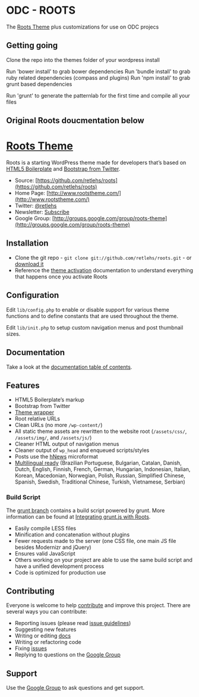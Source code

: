 # ODC - ROOTS

The [Roots Theme](http://www.rootstheme.com/) plus customizations for use on ODC projecs

## Getting going
Clone the repo into the themes folder of your wordpress install

Run 'bower install' to grab bower dependencies
Run 'bundle install' to grab ruby related dependencies (compass and plugins)
Run 'npm install' to grab grunt based dependencies

Run 'grunt' to generate the patternlab for the first time and compile all your files


Original Roots doucmentation below
---
# [Roots Theme](http://www.rootstheme.com/)

Roots is a starting WordPress theme made for developers that’s based on
[HTML5 Boilerplate](http://html5boilerplate.com/) and [Bootstrap from Twitter](http://twitter.github.com/bootstrap/).

* Source: [https://github.com/retlehs/roots](https://github.com/retlehs/roots)
* Home Page: [http://www.rootstheme.com/](http://www.rootstheme.com/)
* Twitter: [@retlehs](https://twitter.com/retlehs)
* Newsletter: [Subscribe](http://www.rootstheme.com/subscribe/)
* Google Group: [http://groups.google.com/group/roots-theme](http://groups.google.com/group/roots-theme)

## Installation

* Clone the git repo - `git clone git://github.com/retlehs/roots.git` - or [download it](https://github.com/retlehs/roots/zipball/master)
* Reference the [theme activation](doc/activation.md) documentation to understand
everything that happens once you activate Roots

## Configuration

Edit `lib/config.php` to enable or disable support for various theme functions
and to define constants that are used throughout the theme.

Edit `lib/init.php` to setup custom navigation menus and post thumbnail sizes.

## Documentation

Take a look at the [documentation table of contents](doc/TOC.md).

## Features

* HTML5 Boilerplate’s markup
* Bootstrap from Twitter
* [Theme wrapper](doc/wrapper.md)
* Root relative URLs
* Clean URLs (no more `/wp-content/`)
* All static theme assets are rewritten to the website root (`/assets/css/`,
`/assets/img/`, and `/assets/js/`)
* Cleaner HTML output of navigation menus
* Cleaner output of `wp_head` and enqueued scripts/styles
* Posts use the [hNews](http://microformats.org/wiki/hnews) microformat
* [Multilingual ready](http://www.rootstheme.com/wpml/) (Brazilian Portuguese,
Bulgarian, Catalan, Danish, Dutch, English, Finnish, French, German, Hungarian,
Indonesian, Italian, Korean, Macedonian, Norwegian, Polish, Russian, Simplified
Chinese, Spanish, Swedish, Traditional Chinese, Turkish, Vietnamese, Serbian)

### Build Script

The [grunt branch](https://github.com/retlehs/roots/tree/grunt) contains a build
script powered by grunt. More information can be found at [Integrating grunt.js with Roots](http://benword.com/integrating-grunt-js-with-roots/).

* Easily compile LESS files
* Minification and concatenation without plugins
* Fewer requests made to the server (one CSS file, one main JS file besides
Modernizr and jQuery)
* Ensures valid JavaScript
* Others working on your project are able to use the same build script and have
a unified development process
* Code is optimized for production use

## Contributing

Everyone is welcome to help [contribute](CONTRIBUTING.md) and improve this project.
There are several ways you can contribute:

* Reporting issues (please read [issue guidelines](https://github.com/necolas/issue-guidelines))
* Suggesting new features
* Writing or editing [docs](doc/TOC.md)
* Writing or refactoring code
* Fixing [issues](https://github.com/retlehs/roots/issues)
* Replying to questions on the [Google Group](http://groups.google.com/group/roots-theme)

## Support

Use the [Google Group](http://groups.google.com/group/roots-theme) to ask
questions and get support.

